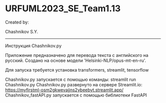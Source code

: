 # URFUML2023_SE_Team1.13

Created by:  

Chashnikov S.Y.

---

Инструкция Chashnikov.py

Приложение предназначено для перевода текста с английского на русский. 
Создано на основе модели 'Helsinki-NLP/opus-mt-en-ru'.

Для запуска требуется установка 
transformers, 
streamlit, 
tensorflow

Chashnikov.py запускается с помощью команды: streamlit run Chashnikov.py
Chashnikov.py развернуто на сервере Streamlit.io: https://myfirstml-osm2gkwevajjns2ybeebyt.streamlit.app/
Chashnikov_fastAPI.py запускается с помощью библиотеки FastAPI
